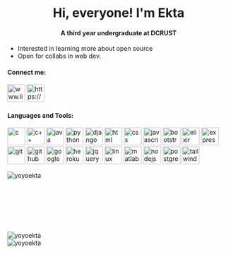 ### <h1 align="center">Hi, everyone! I'm Ekta</h1>
#### <p align="center"> A third year undergraduate at DCRUST </p>
- Interested in learning more about open source
- Open for collabs in web dev.

#### Connect me:
<a href="www.linkedin.com/in/ekta-tiwari" target="_blank" rel="noreferrer"><img src="https://skillicons.dev/icons?i=linkedin" alt="www.linkedin.com/in/ekta-tiwari" width="40" height="40"></a>
<a href="https://www.instagram.com/ekta_9290/" target="_blank" rel="noreferrer"><img src="https://skillicons.dev/icons?i=instagram" alt="https://www.instagram.com/ekta_9290/" width="40" height="40"></a>

#### Languages and Tools:
<a href="https://www.w3schools.com/c/c_intro.php" target="_blank" rel="noreferrer"><img src="https://skillicons.dev/icons?i=c" alt="c" width="40" height="40"></a> <a href="https://cplusplus.com/" target="_blank" rel="noreferrer"><img src="https://skillicons.dev/icons?i=cpp" alt="c++" width="40" height="40"></a> <a href="https://dev.java/learn/" target="_blank" rel="noreferrer"><img src="https://skillicons.dev/icons?i=java" alt="java" width="40" height="40"></a> <a href="https://www.python.org/" target="_blank" rel="noreferrer"><img src="https://skillicons.dev/icons?i=py" alt="python" width="40" height="40"></a> <a href="https://www.djangoproject.com/" target="_blank" rel="noreferrer"><img src="https://skillicons.dev/icons?i=django" alt="django" width="40" height="40"></a> <a href="https://developer.mozilla.org/en-US/docs/Web/HTML" target="_blank" rel="noreferrer"><img src="https://skillicons.dev/icons?i=html" alt="html" width="40" height="40"></a> <a href="https://developer.mozilla.org/en-US/docs/Web/CSS" target="_blank" rel="noreferrer"><img src="https://skillicons.dev/icons?i=css" alt="css" width="40" height="40"></a> <a href="https://developer.mozilla.org/en-US/docs/Web/JavaScript" target="_blank" rel="noreferrer"><img src="https://skillicons.dev/icons?i=js" alt="javascript" width="40" height="40"></a> <a href="https://getbootstrap.com/" target="_blank" rel="noreferrer"><img src="https://skillicons.dev/icons?i=bootstrap" alt="bootstrap" width="40" height="40"></a> <a href="https://elixir-lang.org/" target="_blank" rel="noreferrer"><img src="https://skillicons.dev/icons?i=elixir" alt="elixir" width="40" height="40"></a> <a href="https://expressjs.com/" target="_blank" rel="noreferrer"><img src="https://skillicons.dev/icons?i=express" alt="expressjs" width="40" height="40"></a> <a href="https://git-scm.com/" target="_blank" rel="noreferrer"><img src="https://skillicons.dev/icons?i=git" alt="git" width="40" height="40"></a> <a href="https://github.com/" target="_blank" rel="noreferrer"><img src="https://skillicons.dev/icons?i=github" alt="github" width="40" height="40"></a> <a href="https://cloud.google.com/" target="_blank" rel="noreferrer"><img src="https://skillicons.dev/icons?i=gcp" alt="google cloud" width="40" height="40"></a> <a href="https://www.heroku.com" target="_blank" rel="noreferrer"><img src="https://skillicons.dev/icons?i=heroku" alt="heroku" width="40" height="40"></a> <a href="https://jquery.com/" target="_blank" rel="noreferrer"><img src="https://skillicons.dev/icons?i=jquery" alt="jquery" width="40" height="40"></a> <a href="https://www.linux.org" target="_blank" rel="noreferrer"><img src="https://skillicons.dev/icons?i=linux" alt="linux" width="40" height="40"></a> <a href="https://www.mathworks.com/products/matlab-online.html" target="_blank" rel="noreferrer"><img src="https://skillicons.dev/icons?i=matlab" alt="matlab" width="40" height="40"></a> <a href="https://nodejs.org/en/" target="_blank" rel="noreferrer"><img src="https://skillicons.dev/icons?i=nodejs" alt="nodejs" width="40" height="40"></a> <a href="https://www.postgresql.org/" target="_blank" rel="noreferrer"><img src="https://skillicons.dev/icons?i=postgres" alt="postgres" width="40" height="40"></a> <a href="https://tailwindcss.com/" target="_blank" rel="noreferrer"><img src="https://skillicons.dev/icons?i=tailwind" alt="tailwindcss" width="40" height="40"></a>


<img align="left" src="https://github-readme-stats.vercel.app/api/top-langs/?username=yoyoekta" alt="yoyoekta"><br/><br/><br/><br/><br/><br/><br/><br/>
<img align="left" src="https://github-readme-streak-stats.herokuapp.com/?user=yoyoekta&" alt="yoyoekta"><br/>
<img align="left" src="https://github-readme-stats.vercel.app/api?username=yoyoekta&show_icons=true&locale=en" alt="yoyoekta">
<br/>

